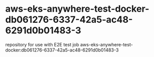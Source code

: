 # aws-eks-anywhere-test-docker-db061276-6337-42a5-ac48-6291d0b01483-3
repository for use with E2E test job aws-eks-anywhere-test-docker:db061276-6337-42a5-ac48-6291d0b01483-3

